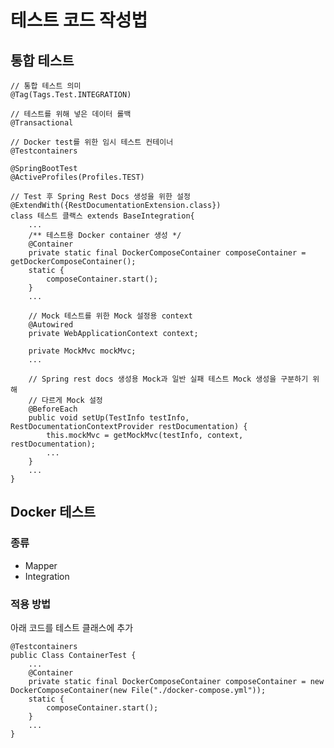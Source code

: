 # 테스트 코드 작성법
## 통합 테스트

    // 통합 테스트 의미
    @Tag(Tags.Test.INTEGRATION)

    // 테스트를 위해 넣은 데이터 롤백
    @Transactional

    // Docker test를 위한 임시 테스트 컨테이너
    @Testcontainers

    @SpringBootTest
    @ActiveProfiles(Profiles.TEST)

    // Test 후 Spring Rest Docs 생성을 위한 설정
    @ExtendWith({RestDocumentationExtension.class})
    class 테스트 클랙스 extends BaseIntegration{
        ...
        /** 테스트용 Docker container 생성 */
        @Container
        private static final DockerComposeContainer composeContainer = getDockerComposeContainer();
        static {
            composeContainer.start();
        }
        ...

        // Mock 테스트를 위한 Mock 설정용 context 
        @Autowired
        private WebApplicationContext context;
    
        private MockMvc mockMvc;
        ...

        // Spring rest docs 생성용 Mock과 일반 실패 테스트 Mock 생성을 구분하기 위해 
        // 다르게 Mock 설정
        @BeforeEach
        public void setUp(TestInfo testInfo, RestDocumentationContextProvider restDocumentation) {
            this.mockMvc = getMockMvc(testInfo, context, restDocumentation);   
            ...
        }
        ...
    }


## Docker 테스트
### 종류
- Mapper
- Integration

### 적용 방법
아래 코드를 테스트 클래스에 추가

    @Testcontainers
    public Class ContainerTest {
        ...
        @Container
        private static final DockerComposeContainer composeContainer = new DockerComposeContainer(new File("./docker-compose.yml"));
        static {
            composeContainer.start();
        }
        ...
    }